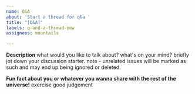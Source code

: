 ```yaml
---
name: Q&A
about: 'Start a thread for q&a '
title: "[Q&A]"
labels: q-and-a-thread-new
assignees: moontails

---
```


**Description**
what would you like to talk about? what's on your mind? briefly jot down your discussion starter. note - unrelated issues will be marked as such and may end up being ignored or deleted.

**Fun fact about you or whatever you wanna share with the rest of the universe!**
exercise good judgement

